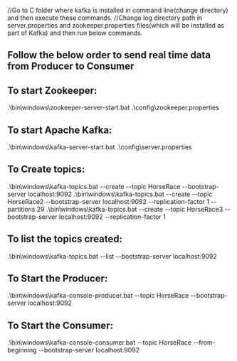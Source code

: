 //Go to C folder where kafka is installed in command line(change directory) and then execute these commands.
//Change log directory path in server.properties and zookeeper.properties files(which will be installed as part of Kafka) and then run below commands.

Follow the below order to send real time data from Producer to Consumer
----------------------------------------------------------------------------

To start Zookeeper:
----------------------------
.\bin\windows\zookeeper-server-start.bat .\config\zookeeper.properties


To start Apache Kafka:
------------------------
.\bin\windows\kafka-server-start.bat  .\config\server.properties

To Create topics:
-------------------
.\bin\windows\kafka-topics.bat --create --topic HorseRace --bootstrap-server localhost:9092
.\bin\windows\kafka-topics.bat --create --topic HorseRace2 --bootstrap-server localhost:9092 --replication-factor 1 --partitions 29
.\bin\windows\kafka-topics.bat --create --topic HorseRace3 --bootstrap-server localhost:9092 --replication-factor 1

To list the topics created:
------------------------
.\bin\windows\kafka-topics.bat --list --bootstrap-server localhost:9092


To Start the Producer:
--------------------------
.\bin\windows\kafka-console-producer.bat --topic HorseRace --bootstrap-server localhost:9092


To Start the Consumer:
--------------------------
.\bin\windows\kafka-console-consumer.bat --topic HorseRace --from-beginning --bootstrap-server localhost:9092